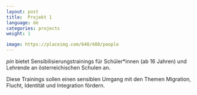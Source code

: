 ```yaml
---
layout: post
title:  Projekt 1
language: de
categories: projects
weight: 1

image: https://placeimg.com/640/480/people
---
```


*pin* bietet Sensibilisierungstrainings für Schüler*innen (ab 16 Jahren) und Lehrende an österreichischen Schulen an.

Diese Trainings sollen einen sensiblen Umgang mit den Themen Migration, Flucht, Identität und Integration fördern.
